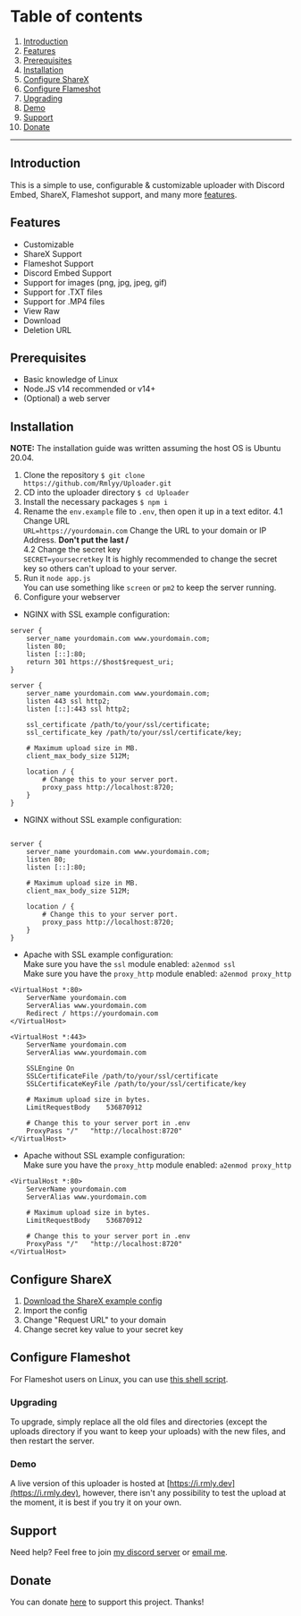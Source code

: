 # Table of contents
1. [Introduction](#introduction)
2. [Features](#features)
3. [Prerequisites](#prerequisites)
4. [Installation](#installation)
5. [Configure ShareX](#configure-sharex)
6. [Configure Flameshot](#configure-flameshot)
7. [Upgrading](#upgrading)
8. [Demo](#demo)
9. [Support](#support)
10. [Donate](#donate)
***

## Introduction
This is a simple to use, configurable & customizable uploader with Discord Embed, ShareX, Flameshot support, and many more [features](#features).

## Features
* Customizable
* ShareX Support
* Flameshot Support
* Discord Embed Support
* Support for images (png, jpg, jpeg, gif)
* Support for .TXT files
* Support for .MP4 files
* View Raw
* Download
* Deletion URL

## Prerequisites
* Basic knowledge of Linux
* Node.JS v14 recommended or v14+
* (Optional) a web server

## Installation
**NOTE:** The installation guide was written assuming the host OS is Ubuntu 20.04.

1. Clone the repository
`$ git clone https://github.com/Rmlyy/Uploader.git`
2. CD into the uploader directory
`$ cd Uploader`
3. Install the necessary packages
`$ npm i`
4. Rename the `env.example` file to `.env`, then open it up in a text editor.
4.1 Change URL  
`URL=https://yourdomain.com` Change the URL to your domain or IP Address. **Don't put the last /**  
4.2 Change the secret key  
`SECRET=yoursecretkey` It is highly recommended to change the secret key so others can't upload to your server.  
5. Run it
`node app.js`  
You can use something like `screen` or `pm2` to keep the server running.
6. Configure your webserver
* NGINX with SSL example configuration:
```
server {
    server_name yourdomain.com www.yourdomain.com;
    listen 80;
    listen [::]:80;
    return 301 https://$host$request_uri;
}

server {
    server_name yourdomain.com www.yourdomain.com;
    listen 443 ssl http2;
    listen [::]:443 ssl http2;

    ssl_certificate /path/to/your/ssl/certificate;
    ssl_certificate_key /path/to/your/ssl/certificate/key;

    # Maximum upload size in MB.
    client_max_body_size 512M;

    location / {
        # Change this to your server port.
        proxy_pass http://localhost:8720;
    }
}
```
* NGINX without SSL example configuration:
```

server {
    server_name yourdomain.com www.yourdomain.com;
    listen 80;
    listen [::]:80;

    # Maximum upload size in MB.
    client_max_body_size 512M;

    location / {
        # Change this to your server port.
        proxy_pass http://localhost:8720;
    }
}
```

* Apache with SSL example configuration:  
Make sure you have the `ssl` module enabled: `a2enmod ssl`   
Make sure you have the `proxy_http` module enabled: `a2enmod proxy_http`  
```
<VirtualHost *:80>
    ServerName yourdomain.com
    ServerAlias www.yourdomain.com
    Redirect / https://yourdomain.com
</VirtualHost>

<VirtualHost *:443>
    ServerName yourdomain.com
    ServerAlias www.yourdomain.com
    
    SSLEngine On
    SSLCertificateFile /path/to/your/ssl/certificate
    SSLCertificateKeyFile /path/to/your/ssl/certificate/key

    # Maximum upload size in bytes.
    LimitRequestBody    536870912

    # Change this to your server port in .env
    ProxyPass "/"   "http://localhost:8720"
</VirtualHost>
```
* Apache without SSL example configuration:  
Make sure you have the `proxy_http` module enabled: `a2enmod proxy_http`  
```
<VirtualHost *:80>
    ServerName yourdomain.com
    ServerAlias www.yourdomain.com

    # Maximum upload size in bytes.
    LimitRequestBody    536870912

    # Change this to your server port in .env
    ProxyPass "/"   "http://localhost:8720"
</VirtualHost>
```
## Configure ShareX   
1. [Download the ShareX example config](https://dl.rmly.dev/config.sxcu)  
2. Import the config  
3. Change "Request URL" to your domain  
4. Change secret key value to your secret key  

## Configure Flameshot
For Flameshot users on Linux, you can use [this shell script](https://gist.github.com/Rmlyy/3d712dd1d5ed75416746f7657b3819fb).

### Upgrading
To upgrade, simply replace all the old files and directories (except the uploads directory if you want to keep your uploads) with the new files, and then restart the server.

### Demo
A live version of this uploader is hosted at [https://i.rmly.dev](https://i.rmly.dev), however, there isn't any possibility to test the upload at the moment, it is best if you try it on your own.

## Support
Need help? Feel free to join [my discord server](https://discord.rmly.dev) or [email me](mailto:hello@rmly.dev).

## Donate
You can donate [here](https://rmly.dev/donate) to support this project. Thanks!

